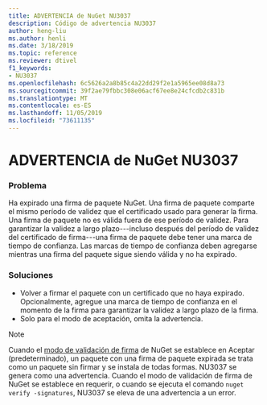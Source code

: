 ```yaml
---
title: ADVERTENCIA de NuGet NU3037
description: Código de advertencia NU3037
author: heng-liu
ms.author: henli
ms.date: 3/18/2019
ms.topic: reference
ms.reviewer: dtivel
f1_keywords:
- NU3037
ms.openlocfilehash: 6c5626a2a8b85c4a22dd29f2e1a5965ee08d8a73
ms.sourcegitcommit: 39f2ae79fbbc308e06acf67ee8e24cfcdb2c831b
ms.translationtype: MT
ms.contentlocale: es-ES
ms.lasthandoff: 11/05/2019
ms.locfileid: "73611135"
---
```

# <a name="nuget-warning-nu3037"></a>ADVERTENCIA de NuGet NU3037

### <a name="issue"></a>Problema

Ha expirado una firma de paquete NuGet.
Una firma de paquete comparte el mismo período de validez que el certificado usado para generar la firma. Una firma de paquete no es válida fuera de ese período de validez.
Para garantizar la validez a largo plazo---incluso después del período de validez del certificado de firma---una firma de paquete debe tener una marca de tiempo de confianza. Las marcas de tiempo de confianza deben agregarse mientras una firma del paquete sigue siendo válida y no ha expirado.


### <a name="solution"></a>Soluciones

* Volver a firmar el paquete con un certificado que no haya expirado. Opcionalmente, agregue una marca de tiempo de confianza en el momento de la firma para garantizar la validez a largo plazo de la firma.
* Solo para el modo de aceptación, omita la advertencia.

> [!Note]
> Cuando el [modo de validación de firma](https://docs.microsoft.com/nuget/consume-packages/installing-signed-packages#configure-package-signature-requirements) de NuGet se establece en Aceptar (predeterminado), un paquete con una firma de paquete expirada se trata como un paquete sin firmar y se instala de todas formas. NU3037 se genera como una advertencia. Cuando el modo de validación de firma de NuGet se establece en requerir, o cuando se ejecuta el comando `nuget verify -signatures`, NU3037 se eleva de una advertencia a un error. 